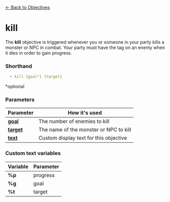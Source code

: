[← Back to Objectives](index.md)

# kill

The **kill** objective is triggered whenever you or someone in your party kills a monster or NPC in combat. Your party must have the tag on an enemy when it dies in order to gain progress.

### Shorthand

```yaml
  - kill {goal*} {target}
```

*optional

### Parameters

|Parameter|How it's used
|-|-
|**[goal](../parameters/goal.md)**|The number of enemies to kill
|**[target](../parameters/target.md)**|The name of the monster or NPC to kill
|**[text](../text.md)**|Custom display text for this objective

### Custom text variables

|Variable|Parameter
|-|-
|**%p**|progress
|**%g**|goal
|**%t**|target